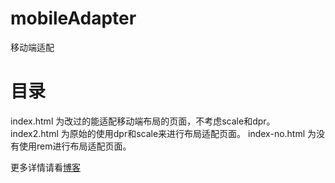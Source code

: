 # mobileAdapter
移动端适配

# 目录
index.html   为改过的能适配移动端布局的页面，不考虑scale和dpr。
index2.html   为原始的使用dpr和scale来进行布局适配页面。
index-no.html   为没有使用rem进行布局适配页面。

更多详情请看[博客](http://xurna.github.io/)
